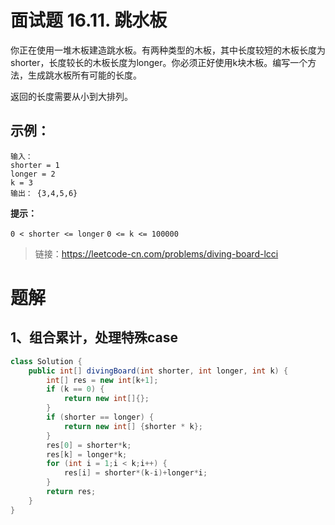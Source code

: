 # 面试题 16.11. 跳水板

你正在使用一堆木板建造跳水板。有两种类型的木板，其中长度较短的木板长度为shorter，长度较长的木板长度为longer。你必须正好使用k块木板。编写一个方法，生成跳水板所有可能的长度。

返回的长度需要从小到大排列。

## 示例：
```
输入：
shorter = 1
longer = 2
k = 3
输出： {3,4,5,6}
```
**提示：**

`0 < shorter <= longer`
`0 <= k <= 100000`


> 链接：https://leetcode-cn.com/problems/diving-board-lcci

# 题解
## 1、组合累计，处理特殊case

```java
class Solution {
    public int[] divingBoard(int shorter, int longer, int k) {
        int[] res = new int[k+1];
        if (k == 0) {
            return new int[]{};
        }
        if (shorter == longer) {
            return new int[] {shorter * k};
        }
        res[0] = shorter*k;
        res[k] = longer*k;
        for (int i = 1;i < k;i++) {
            res[i] = shorter*(k-i)+longer*i;
        }
        return res;
    }
}
```